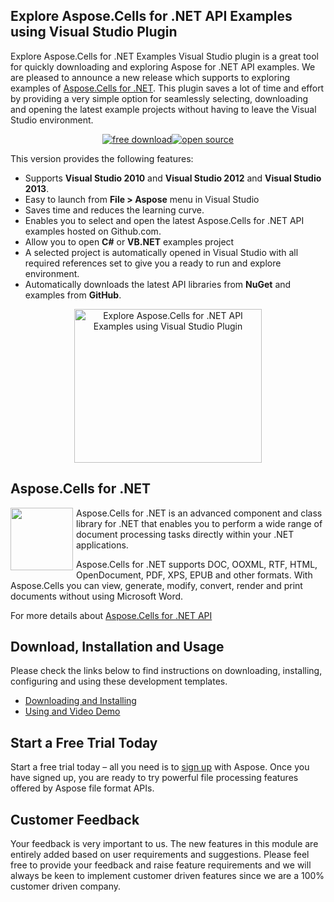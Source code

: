 <h2>Explore Aspose.Cells for .NET API Examples using Visual Studio Plugin</h2>
<p>Explore Aspose.Cells for .NET Examples Visual Studio plugin is a great tool for quickly downloading and exploring Aspose for .NET API examples. We are pleased to announce a new release which supports to exploring examples of <a href="http://www.aspose.com/.net/word-component.aspx">Aspose.Cells for .NET</a>. This plugin saves a lot of time and effort by providing a very simple option for seamlessly selecting, downloading and opening the latest example projects without having to leave the Visual Studio environment.</p>
<div>
<p style="text-align: center;"><a title="Free Download - Aspose.Cells for .NET API Examples using Aspose Visual Studio Plugin 2.2" href="https://asposeCellsvs.codeplex.com/releases"><img title="Free Download - Aspose.Cells for .NET API Examples using Aspose Visual Studio Plugin" src="http://cdn.aspose.com/Images/marketplace/free-download-icon-aspose-mp.png" alt="free download" /></a><a title="Source Code - Aspose.Cells for .NET API Examples using Aspose Visual Studio Plugin" href="https://asposeCellsvs.codeplex.com/SourceControl/latest"><img title="Source Code - Aspose.Cells for .NET API Examples using Aspose Visual Studio Plugin" src="http://cdn.aspose.com/Images/marketplace/open-source-icon-aspose-mp.png" alt="open source" /></a></p>
<p>This version provides the following features:</p>
<ul>
<li>Supports <strong>Visual Studio 2010</strong> and <strong>Visual Studio 2012</strong> and <strong>Visual Studio 2013</strong>.</li>
<li>Easy to launch from <strong>File &gt; Aspose</strong> menu in Visual Studio</li>
<li>Saves time and reduces the learning curve.</li>
<li>Enables you to select and open the latest Aspose.Cells for .NET API examples hosted on Github.com.</li>
<li>Allow you to open <strong>C#</strong> or <strong>VB.NET</strong> examples project</li>
<li>A selected project is automatically opened in Visual Studio with all required references set to give you a ready to run and explore environment.</li>
<li>Automatically downloads the latest API libraries from <strong>NuGet</strong> and examples from <strong>GitHub</strong>.</li>
</ul>
<div align="center"><a href="http://www.aspose.com/blogs/wp-content/uploads/2016/01/AsposeCellsCreateProject3.png"><img src="http://www.aspose.com/blogs/wp-content/uploads/2016/01/AsposeCellsCreateProject3-300x246.png" alt="Explore Aspose.Cells for .NET API Examples using Visual Studio Plugin" title="Explore Aspose.Cells for .NET API Examples using Visual Studio Plugin" width="300" height="246" class="size-medium wp-image-27496" /></a></div>
<h2>Aspose.Cells for .NET</h2>
<p><a href="http://www.aspose.com/.net/word-component.aspx"><img style="float: left; padding-right: 5px;" title="Aspose.Cells or .NET logo" src="http://www.aspose.com/App_Themes/V2/images/productLogos/NET/aspose_Cells-for-net.jpg" alt="" width="100" height="100" /></a>Aspose.Cells for .NET is an advanced component and class library for .NET that enables you to perform a wide range of document processing tasks directly within your .NET applications.</p>
<p>Aspose.Cells for .NET supports DOC, OOXML, RTF, HTML, OpenDocument, PDF, XPS, EPUB and other formats. With Aspose.Cells you can view, generate, modify, convert, render and print documents without using Microsoft Word.</p>
<p>For more details about <a title="Aspose.Cells for .NET API" href="http://www.aspose.com/.net/word-component.aspx"> Aspose.Cells for .NET API</a></p>
<h2>Download, Installation and Usage</h2>
<p>Please check the links below to find instructions on downloading, installing, configuring and using these development templates.</p>
<ul>
<li><a href="http://www.aspose.com/docs/display/Cellsnet/Aspose.Cells+Visual+Studio+Plugin#Aspose.CellsVisualStudioPlugin-Downloading">Downloading and Installing </a></li>
<li><a href="http://www.aspose.com/docs/display/Cellsnet/Aspose.Cells+Visual+Studio+Plugin#Aspose.CellsVisualStudioPlugin-VideoDemo">Using and Video Demo</a></li>
</ul>
</div>
<h2>Start a Free Trial Today</h2>
<p>Start a free trial today &ndash; all you need is to <a href="http://www.aspose.com/community/user/createuser.aspx"> sign up</a> with Aspose. Once you have signed up, you are ready to try powerful file processing features offered by Aspose file format APIs.</p>
<h2>Customer Feedback</h2>
<p>Your feedback is very important to us. The new features in this module are entirely added based on user requirements and suggestions. Please feel free to provide your feedback and raise feature requirements and we will always be keen to implement customer driven features since we are a 100% customer driven company.</p>